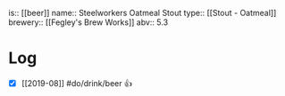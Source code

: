is:: [[beer]]
name:: Steelworkers Oatmeal Stout
type:: [[Stout - Oatmeal]]
brewery:: [[Fegley's Brew Works]]
abv:: 5.3

# Log
- [x] [[2019-08]] #do/drink/beer 👍
